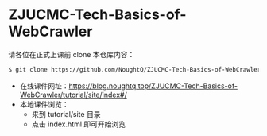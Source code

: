 # ZJUCMC-Tech-Basics-of-WebCrawler

请各位在正式上课前 clone 本仓库内容：

```sh
$ git clone https://github.com/NoughtQ/ZJUCMC-Tech-Basics-of-WebCrawler.git
```

- 在线课件网址：<https://blog.noughtq.top/ZJUCMC-Tech-Basics-of-WebCrawler/tutorial/site/index#/>
- 本地课件浏览：
    - 来到 tutorial/site 目录
    - 点击 index.html 即可开始浏览

        